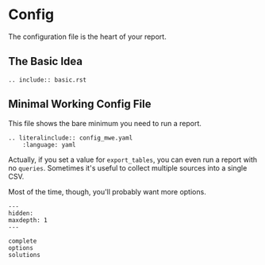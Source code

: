 # Config

The configuration file is the heart of your report.

## The Basic Idea

```{eval-rst}
.. include:: basic.rst
```

## Minimal Working Config File

This file shows the bare minimum you need to run a report.

```{eval-rst}
.. literalinclude:: config_mwe.yaml
    :language: yaml
```

Actually, if you set a value for `export_tables`, you can even run a report with no `queries`. Sometimes it's useful to collect multiple sources into a single CSV.

Most of the time, though, you'll probably want more options.

```{toctree}
---
hidden:
maxdepth: 1
---

complete
options
solutions

```

